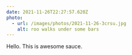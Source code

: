 ```yaml
---
date: 2021-11-26T22:27:57.620Z
photo:
  - url: /images/photos/2021-11-26-3crsu.jpg
    alt: roo walks under some bars
---
```

Hello. This is awesome sauce. 
